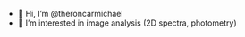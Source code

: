 - 👋 Hi, I’m @theroncarmichael
- 👀 I’m interested in image analysis (2D spectra, photometry)

<!---
theroncarmichael/theroncarmichael is a ✨ special ✨ repository because its `README.md` (this file) appears on your GitHub profile.
You can click the Preview link to take a look at your changes.
--->
